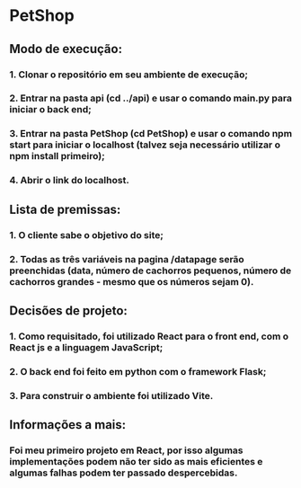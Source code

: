 # PetShop

## Modo de execução:
### 1. Clonar o repositório em seu ambiente de execução;
### 2. Entrar na pasta api (cd ../api) e usar o comando main.py para iniciar o back end;
### 3. Entrar na pasta PetShop (cd PetShop) e usar o comando npm start para iniciar o localhost (talvez seja necessário utilizar o npm install primeiro);
### 4. Abrir o link do localhost.

## Lista de premissas:
### 1. O cliente sabe o objetivo do site;
### 2. Todas as três variáveis na pagina /datapage serão preenchidas (data, número de cachorros pequenos, número de cachorros grandes - mesmo que os números sejam 0).

## Decisões de projeto:
### 1. Como requisitado, foi utilizado React para o front end, com o React js e a linguagem JavaScript;
### 2. O back end foi feito em python com o framework Flask;
### 3. Para construir o ambiente foi utilizado Vite.

## Informações a mais:
### Foi meu primeiro projeto em React, por isso algumas implementações podem não ter sido as mais eficientes e algumas falhas podem ter passado despercebidas.
